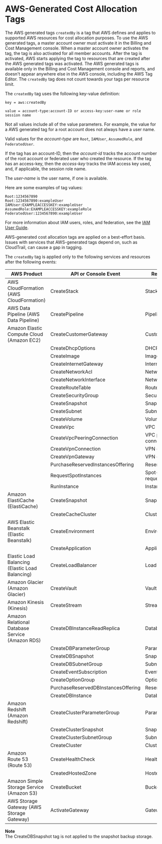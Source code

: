 # AWS\-Generated Cost Allocation Tags<a name="aws-tags"></a>

The AWS generated tags `createdBy` is a tag that AWS defines and applies to supported AWS resources for cost allocation purposes\. To use the AWS generated tags, a master account owner must activate it in the Billing and Cost Management console\. When a master account owner activates the tag, the tag is also activated for all member accounts\. After the tag is activated, AWS starts applying the tag to resources that are created after the AWS generated tags was activated\.  The AWS generated tags is available only in the Billing and Cost Management console and reports, and doesn't appear anywhere else in the AWS console, including the AWS Tag Editor\. The `createdBy` tag does not count towards your tags per resource limit\.

The `createdBy` tag uses the following key\-value definition:

```
key = aws:createdBy
```

```
value = account-type:account-ID or access-key:user-name or role session name
```

Not all values include all of the value parameters\. For example, the value for a AWS generated tag for a root account does not always have a user name\.

Valid values for the *account\-type* are `Root`, `IAMUser`, `AssumedRole`, and `FederatedUser`\.

If the tag has an account\-ID, then the *account\-id* tracks the account number of the root account or federated user who created the resource\. If the tag has an access\-key, then the *access\-key* tracks the IAM access key used, and, if applicable, the session role name\.

The *user\-name* is the user name, if one is available\.

Here are some examples of tag values:

```
Root:1234567890
Root:1234567890:exampleUser
IAMUser:EXAMPLEACCESSKEY:exampleUser
AssumedRole:EXAMPLEACCESSKEY:exampleRole
FederatedUser:1234567890:exampleUser
```

For more information about IAM users, roles, and federation, see the [IAM User Guide](http://docs.aws.amazon.com/IAM/latest/UserGuide/)\.

AWS\-generated cost allocation tags are applied on a best\-effort basis\. Issues with services that AWS\-generated tags depend on, such as CloudTrail, can cause a gap in tagging\. 

The `createdBy` tag is applied only to the following services and resources after the following events:


| AWS Product | API or Console Event | Resource Type | 
| --- | --- | --- | 
| AWS CloudFormation \(AWS CloudFormation\) |  CreateStack  |  Stack  | 
| AWS Data Pipeline \(AWS Data Pipeline\) |  CreatePipeline  |  Pipeline  | 
| Amazon Elastic Compute Cloud \(Amazon EC2\) |  CreateCustomerGateway  |  Customer gateway  | 
|   |  CreateDhcpOptions  |  DHCP options  | 
|   |  CreateImage  |  Image  | 
|   |  CreateInternetGateway  |  Internet gateway  | 
|   |  CreateNetworkAcl  |  Network ACL  | 
|   |  CreateNetworkInterface  |  Network interface  | 
|   |  CreateRouteTable  |  Route table  | 
|   |  CreateSecurityGroup  |  Security group  | 
|   |  CreateSnapshot  |  Snapshot  | 
|   |  CreateSubnet  |  Subnet  | 
|   |  CreateVolume  |  Volume  | 
|   |  CreateVpc  |  VPC  | 
|   |  CreateVpcPeeringConnection  |  VPC peering connection  | 
|   |  CreateVpnConnection  |  VPN connection  | 
|   |  CreateVpnGateway  |  VPN gateway  | 
|   |  PurchaseReservedInstancesOffering  |  Reserved\-instance  | 
|   |  RequestSpotInstances  |  Spot\-instance\-request  | 
|   |  RunInstance  |  Instance  | 
| Amazon ElastiCache \(ElastiCache\) |  CreateSnapshot  |  Snapshot  | 
|   |  CreateCacheCluster  |  Cluster  | 
| AWS Elastic Beanstalk \(Elastic Beanstalk\) |  CreateEnvironment  |  Environment  | 
|   |  CreateApplication  |  Application  | 
| Elastic Load Balancing \(Elastic Load Balancing\) |  CreateLoadBalancer  |  Loadbalancer  | 
| Amazon Glacier \(Amazon Glacier\) |  CreateVault  |  Vault  | 
| Amazon Kinesis \(Kinesis\) |  CreateStream  |  Stream  | 
| Amazon Relational Database Service \(Amazon RDS\) |  CreateDBInstanceReadReplica  |  Database  | 
|   |  CreateDBParameterGroup  |  ParameterGroup  | 
|   |  CreateDBSnapshot  |  Snapshot  | 
|   |  CreateDBSubnetGroup  |  SubnetGroup  | 
|   |  CreateEventSubscription  |  EventSubscription  | 
|   |  CreateOptionGroup  |  OptionGroup  | 
|   |  PurchaseReservedDBInstancesOffering  |  ReservedDBInstance  | 
|   |  CreateDBInstance  |  Database  | 
| Amazon Redshift \(Amazon Redshift\) |  CreateClusterParameterGroup  |  ParameterGroup  | 
|   |  CreateClusterSnapshot  |  Snapshot  | 
|   |  CreateClusterSubnetGroup  |  SubnetGroup  | 
|   |  CreateCluster  |  Cluster  | 
| Amazon Route 53 \(Route 53\) |  CreateHealthCheck  |  HealthCheck  | 
|   |  CreatedHostedZone  |  HostedZone  | 
| Amazon Simple Storage Service \(Amazon S3\) |  CreateBucket  |  Bucket  | 
| AWS Storage Gateway \(AWS Storage Gateway\) |  ActivateGateway  |  Gateway  | 

**Note**  
The CreateDBSnapshot tag is not applied to the snapshot backup storage\.